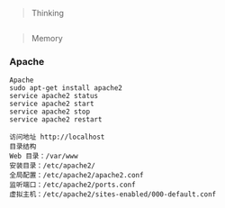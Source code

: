 > Thinking

```

```

> Memory

### Apache

```
Apache
sudo apt-get install apache2
service apache2 status
service apache2 start
service apache2 stop
service apache2 restart

访问地址 http://localhost
目录结构
Web 目录：/var/www
安装目录：/etc/apache2/
全局配置：/etc/apache2/apache2.conf
监听端口：/etc/apache2/ports.conf
虚拟主机：/etc/apache2/sites-enabled/000-default.conf


```

```

```

